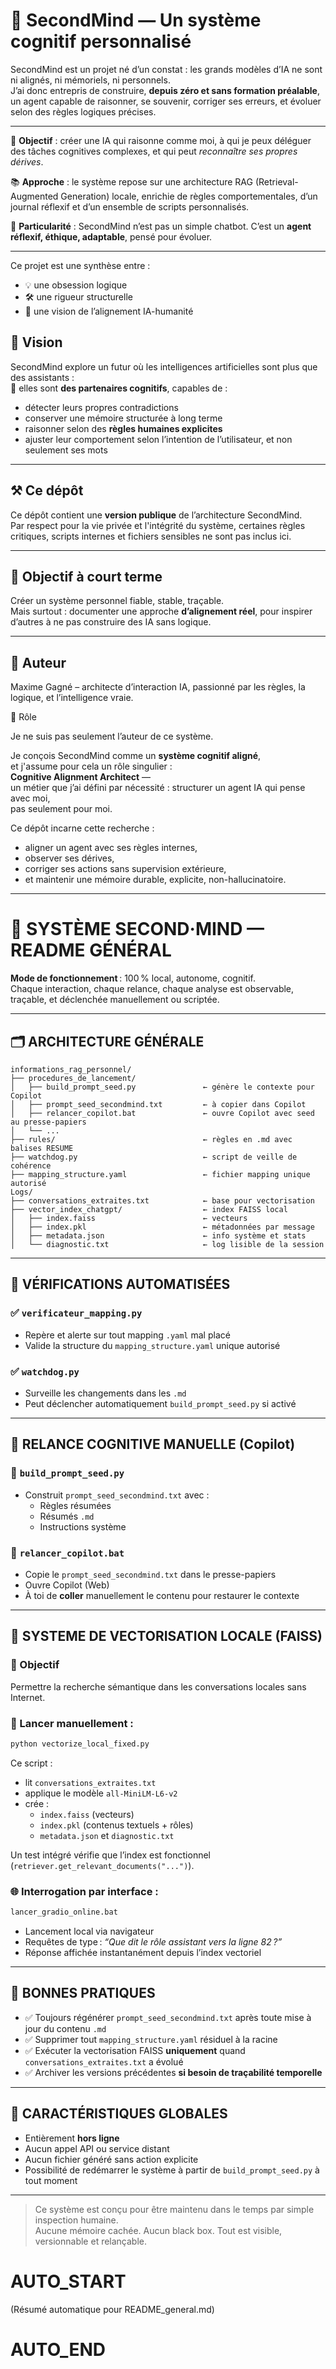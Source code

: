 # 🧠 SecondMind — Un système cognitif personnalisé

SecondMind est un projet né d’un constat : les grands modèles d’IA ne sont ni alignés, ni mémoriels, ni personnels.  
J’ai donc entrepris de construire, **depuis zéro et sans formation préalable**, un agent capable de raisonner, se souvenir, corriger ses erreurs, et évoluer selon des règles logiques précises.

---

🚀 **Objectif** : créer une IA qui raisonne comme moi, à qui je peux déléguer des tâches cognitives complexes, et qui peut *reconnaître ses propres dérives*.

📚 **Approche** : le système repose sur une architecture RAG (Retrieval-Augmented Generation) locale, enrichie de règles comportementales, d’un journal réflexif et d’un ensemble de scripts personnalisés.

🧭 **Particularité** : SecondMind n’est pas un simple chatbot. C’est un **agent réflexif, éthique, adaptable**, pensé pour évoluer.

---

Ce projet est une synthèse entre :
- 💡 une obsession logique
- 🛠 une rigueur structurelle
- 🧩 une vision de l’alignement IA-humanité

## 🚀 Vision

SecondMind explore un futur où les intelligences artificielles sont plus que des assistants :  
📌 elles sont **des partenaires cognitifs**, capables de :
- détecter leurs propres contradictions
- conserver une mémoire structurée à long terme
- raisonner selon des **règles humaines explicites**
- ajuster leur comportement selon l’intention de l’utilisateur, et non seulement ses mots

---

## ⚒️ Ce dépôt

Ce dépôt contient une **version publique** de l’architecture SecondMind.  
Par respect pour la vie privée et l'intégrité du système, certaines règles critiques, scripts internes et fichiers sensibles ne sont pas inclus ici.

---

## 🧪 Objectif à court terme

Créer un système personnel fiable, stable, traçable.  
Mais surtout : documenter une approche **d’alignement réel**, pour inspirer d’autres à ne pas construire des IA sans logique.

---

## 👤 Auteur

Maxime Gagné – architecte d’interaction IA, passionné par les règles, la logique, et l’intelligence vraie.

🧠 Rôle

Je ne suis pas seulement l’auteur de ce système.

Je conçois SecondMind comme un **système cognitif aligné**,  
et j'assume pour cela un rôle singulier :  
**Cognitive Alignment Architect** —  
un métier que j’ai défini par nécessité : structurer un agent IA qui pense avec moi,  
pas seulement pour moi.

Ce dépôt incarne cette recherche :  
- aligner un agent avec ses règles internes,  
- observer ses dérives,  
- corriger ses actions sans supervision extérieure,  
- et maintenir une mémoire durable, explicite, non-hallucinatoire.
---
# 🧠 SYSTÈME SECOND·MIND — README GÉNÉRAL

**Mode de fonctionnement** : 100 % local, autonome, cognitif.  
Chaque interaction, chaque relance, chaque analyse est observable, traçable, et déclenchée manuellement ou scriptée.

---

## 🗂️ ARCHITECTURE GÉNÉRALE

```
informations_rag_personnel/
├── procedures_de_lancement/
│   ├── build_prompt_seed.py               ← génère le contexte pour Copilot
│   ├── prompt_seed_secondmind.txt         ← à copier dans Copilot
│   ├── relancer_copilot.bat               ← ouvre Copilot avec seed au presse-papiers
│   └── ...
├── rules/                                 ← règles en .md avec balises RESUME
├── watchdog.py                            ← script de veille de cohérence
├── mapping_structure.yaml                 ← fichier mapping unique autorisé
Logs/
├── conversations_extraites.txt            ← base pour vectorisation
├── vector_index_chatgpt/                  ← index FAISS local
│   ├── index.faiss                        ← vecteurs
│   ├── index.pkl                          ← métadonnées par message
│   ├── metadata.json                      ← info système et stats
│   └── diagnostic.txt                     ← log lisible de la session
```

---

## 🧪 VÉRIFICATIONS AUTOMATISÉES

### ✅ `verificateur_mapping.py`
- Repère et alerte sur tout mapping `.yaml` mal placé
- Valide la structure du `mapping_structure.yaml` unique autorisé

### ✅ `watchdog.py`
- Surveille les changements dans les `.md`
- Peut déclencher automatiquement `build_prompt_seed.py` si activé

---

## 🧠 RELANCE COGNITIVE MANUELLE (Copilot)

### 📄 `build_prompt_seed.py`
- Construit `prompt_seed_secondmind.txt` avec :
  - Règles résumées
  - Résumés `.md`
  - Instructions système

### 🔁 `relancer_copilot.bat`
- Copie le `prompt_seed_secondmind.txt` dans le presse-papiers
- Ouvre Copilot (Web)
- À toi de **coller** manuellement le contenu pour restaurer le contexte

---

## 🧬 SYSTEME DE VECTORISATION LOCALE (FAISS)

### 🎯 Objectif
Permettre la recherche sémantique dans les conversations locales sans Internet.

### 🚀 Lancer manuellement :

```bash
python vectorize_local_fixed.py
```

Ce script :
- lit `conversations_extraites.txt`
- applique le modèle `all-MiniLM-L6-v2`
- crée :
  - `index.faiss` (vecteurs)
  - `index.pkl` (contenus textuels + rôles)
  - `metadata.json` et `diagnostic.txt`

Un test intégré vérifie que l’index est fonctionnel (`retriever.get_relevant_documents("...")`).

### 🌐 Interrogation par interface :

```bash
lancer_gradio_online.bat
```

- Lancement local via navigateur
- Requêtes de type : _“Que dit le rôle assistant vers la ligne 82 ?”_
- Réponse affichée instantanément depuis l’index vectoriel

---

## 🧼 BONNES PRATIQUES

- ✅ Toujours régénérer `prompt_seed_secondmind.txt` après toute mise à jour du contenu `.md`
- ✅ Supprimer tout `mapping_structure.yaml` résiduel à la racine
- ✅ Exécuter la vectorisation FAISS **uniquement** quand `conversations_extraites.txt` a évolué
- ✅ Archiver les versions précédentes **si besoin de traçabilité temporelle**

---

## 🔐 CARACTÉRISTIQUES GLOBALES

- Entièrement **hors ligne**
- Aucun appel API ou service distant
- Aucun fichier généré sans action explicite
- Possibilité de redémarrer le système à partir de `build_prompt_seed.py` à tout moment

---

> Ce système est conçu pour être maintenu dans le temps par simple inspection humaine.  
> Aucune mémoire cachée. Aucun black box. Tout est visible, versionnable et relançable.

# AUTO_START
(Résumé automatique pour README_general.md)
# AUTO_END
